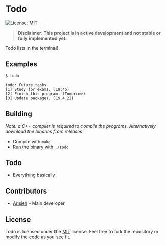 # Todo

[![License: MIT](https://img.shields.io/badge/License-MIT-yellow.svg)](https://opensource.org/licenses/MIT)

> **Disclaimer: This project is in active development and not stable or fully implemented yet.**

Todo lists in the terminal!

## Examples

`$ todo`

```
todo: Future tasks
[1] Study for exams. (19:45)
[2] Finish this program. (Tomorrow)
[3] Update packages. (19.4.22)
```

## Building

*Note: a C++ compiler is required to compile the programs. Alternatively download the binaries from releases*

* Compile with `make`
* Run the binary with `./todo`

## Todo

* Everything basically

## Contributors

* [Arisien](https://github.com/Arisien) - Main developer

## License
Todo is licensed under the [MIT](LICENSE) license. Feel free to fork the repository or modify the code as you see fit.
